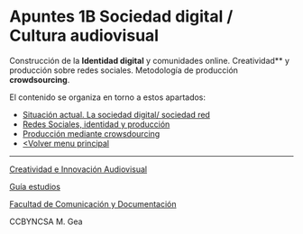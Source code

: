 # Apuntes 1B Sociedad digital / Cultura audiovisual

 Construcción de la **Identidad digital** y comunidades online. Creatividad** y producción sobre redes sociales. Metodología de producción **crowdsourcing**.

 El contenido se organiza en torno a estos apartados: 

  - [Situación actual. La sociedad digital/ sociedad red](./sociedad_digital.md)
  - [Redes Sociales, identidad y producción](./RRSS.md)
  - [Producción mediante crowsdourcing](./crowdsourcing.md)
  - [<Volver menu principal](./../README.md)

    
-----

[Creatividad e Innovación Audiovisual](https://github.com/mgea/CRIAv)

[Guía estudios](https://www.ugr.es/estudiantes/grados/grado-comunicacion-audiovisual/creacion-difusion-nuevos-contenidos-audiovis)
 
[Facultad de Comunicación y Documentación](https://fcd.ugr.es/)

CCBYNCSA M. Gea
